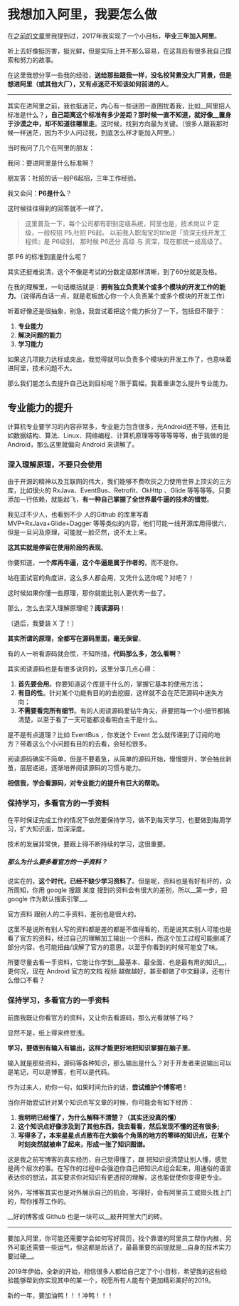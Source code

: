 # 我想加入阿里，我要怎么做

在[之前的文章](http://mp.weixin.qq.com/s?__biz=MzIxNDE1NjQ2Mw==&amp;mid=2649872304&amp;idx=1&amp;sn=43ca3ae85f1d0a9030a1b4d7791232b4&amp;chksm=8faea270b8d92b66d0f21e1568fd876af9d97f6f0f0eba42ac6d9b4aa16840c50dacb1cd153a&amp;scene=21#wechat_redirect)里我提到过，2017年我实现了一个小目标，__毕业三年加入阿里__。

听上去好像挺厉害，挺光鲜，但是实际上并不那么容易，在这背后有很多我自己摸索和努力的故事。

在这里我想分享一些我的经验，__送给那些跟我一样，没名校背景没大厂背景，但是想进阿里（或其他大厂），又有点迷茫不知该如何前进的人__。

---

其实在进阿里之前，我也挺迷茫，内心有一些谜团一直困扰着我，比如__阿里招人标准是什么？__，自己距离这个标准有多少差距？那时候一直不知道，就好像__置身于沙漠之中，却不知道往哪里走__。这时候，找到方向最为关键。<span data-type="color" style="color:inherit">（很多人跟我那时候一样迷茫，因为不少人问过我，到底怎么样才能加入阿里。）</span>

当时我问了几个在阿里的朋友：

我问：要进阿里是什么标准啊？

朋友答：社招的话一般P6起招，三年工作经验。

我又会问：__P6是什么__？

这时候往往得到的回答就不一样了。

> 这里普及一下，每个公司都有职别定级系统，阿里也是，技术岗以 P 定级，一般校招 P5,社招 P6起。
> 以前我入职淘宝的title是『资深无线开发工程师』是 P6级别， 那时候 P6还分 高级 与 资深，现在都统一成高级了。

那 P6 的标准到底是什么呢？

其实还挺难说清，这个不像是考试的分数定级那样清晰，到了60分就是及格。

在我的理解里，一句话概括就是：__拥有独立负责某个或多个模块的开发工作的能力__。（说得再白话一点，就是老板放心你一个人负责某个或多个模块的开发工作）

听着好像还是很抽象，别急，我尝试着把这个能力拆分了一下，包括但不限于：

1. __专业能力__
2. __解决问题的能力__
3. __学习能力__

如果这几项能力达标或突出，我觉得就可以负责多个模块的开发工作了，也意味着进阿里，技术问题不大。

那么我们能怎么去提升自己达到目标呢？限于篇幅，我着重讲怎么提升专业能力。

## <a name="nn3rlg"></a><span data-type="color" style="color:inherit">专业能力的提升</span>

计算机专业要学习的内容非常多，专业能力包含很多，光Android还不够，还有比如数据结构、算法、Linux、网络编程、计算机原理等等等等等等，由于我做的是 Android，那么这里就偏向 Android 来讲解了。

### <a name="3kdfsg"></a>深入理解原理，不要只会使用

由于开源的精神以及互联网的伟大，我们能够不费吹灰之力使用世界上顶尖的三方库，比如很火的 RxJava、EventBus、Retrofit、OkHttp 、Glide 等等等等。只要添加一行依赖，就能起飞，__有一种自己掌握了全世界最牛逼的技术的错觉__。

我见过不少人，也看到不少 人的Github 的库里写着 MVP+RxJava+Glide+Dagger 等等类似的内容，他们可能一线开源库用得很六，但是一旦问及原理，可能就一脸茫然，说不太上来。

__这其实就是停留在使用阶段的表现__。

你要知道，__一个库再牛逼，这个牛逼是属于作者的__，而不是你。

站在面试官的角度讲，这么多人都会用，又凭什么选你呢？对吧？！

这时候如果你懂一些原理，那你就能比别人更优秀一些了。

那么，怎么去深入理解原理呢？__阅读源码__！

（退后，我要装 X 了！）

__其实所谓的原理，全都写在源码里面，毫无保留__。

有的人一听看源码就会慌，不知所措，__代码那么多，怎么看啊__？

其实阅读源码也是有很多诀窍的，这里分享几点心得：

1. __首先要会用__。你要知道这个库是干什么的，掌握它基本的使用方法；
2. __有目的性__。针对某个功能有目的的去挖掘，这样就不会在茫茫源码中迷失方向；
3. __不需要看完所有细节__。有的人阅读源码爱钻牛角尖，非要把每一个小细节都搞清楚，以至于看了一天可能都没看明白主干是什么。

是不是有点道理？比如 EventBus ，你发送个 Event 怎么就传递到了订阅的地方？带着这么个小问题有目的的去看，会轻松很多。

阅读源码确实不简单，但是不要着急，从简单的源码开始，慢慢提升，学会抽丝剥茧，层层递进，逐渐培养阅读源码的习惯与能力。

__相信我，学会看源码，对专业能力的提升有巨大的帮助。__

### <a name="q6v7lf"></a>保持学习，多看官方的一手资料

在平时保证完成工作的情况下依然要保持学习，做不到每天学习，也要做到每周学习，扩大知识面，加深深度。

技术的发展非常快，要跟上得不断持续的学习，这很重要。

##### <a name="atuhcm"></a><span data-type="color" style="color:inherit">那么为什么要多看官方的一手资料？</span>

说实在的，__这个时代，已经不缺少学习资料了__。但是呢，资料也是有好有坏的，众所周知，你用 google 搜跟 某度 搜到的资料会有很大的差别，所以__第一步，把 google 作为默认搜索引擎__。

官方资料 跟别人的二手资料，差别也是很大的。

这里不是说所有别人写的资料都是差的都是不值得看的，而是说其实别人可能也是看了官方的资料，经过自己的理解加工输出一个资料，而这个加工过程可能删减了部分内容，也可能扭曲/误解了官方的意思，以至于你看到的时候可能变了味。

所要尽量去看一手资料，它能让你学到__最基本、最全面、也是最有用的知识__，更何况，现在 Android 官方的文档 视频 越做越好，甚至都做了中文翻译，还有什么借口不看？

### <a name="ih4lmd"></a>保持学习，多看官方的一手资料

前面我既让你看官方的资料，又让你去看源码，那么光看就够了吗？

显然不是，纸上得来终觉浅。

__学习，要做到有输入有输出，这样才能更好地把知识掌握在脑子里__。

输入就是那些资料，源码等各种知识，那么输出是什么？对于开发者来说输出可以是笔记，可以是博客，也可以是代码。

作为过来人，劝你一句，如果时间允许的话，__尝试维护个博客吧__！

当你开始尝试针对某个知识点写文章的时候，你可能会有如下经历：

1. __我明明已经懂了，为什么解释不清楚？（其实还没真的懂）__
2. __这个知识点好像涉及到了其他东西，我去看看，然后发现不懂的还有很多;__
3. __写得多了，本来星星点点散布在大脑各个角落的地方的零碎的知识点，在某个时刻突然就被串了起来，形成一张了知识图谱。__

这是我之前写博客的真实经历，自己觉得懂了，跟 把知识说清楚让别人懂，感觉是两个层次的事。在写作的过程中会强迫你自己把知识点组合起来，用通俗的语言表达你的想法，其实要求你对知识有更透彻的理解，这也能促使你变得更专业。

另外，写博客其实也是对外展示自己的机会，写得好，会有阿里员工或猎头找上门的，帮你推荐工作的。

__好的博客或 Github 也是一块可以__敲开阿里大门的砖。

---


要加入阿里，你可能还需要学会如何写好简历，找个靠谱的阿里员工帮你内推，另外可能还需要一些运气，但这都是后话了，最最重要的前提就是__自身的技术实力要过硬__。

2019年伊始，全新的开始，相信很多人都给自己定了个小目标，希望我的这些经验能够帮到你实现其中的某一个，祝愿所有人能有个更加精彩美好的2019。


新的一年，要加油鸭！！！冲鸭！！！                                               ​

